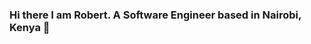 ### Hi there I am Robert. A Software Engineer based in Nairobi, Kenya 👋

<!--
**simatei/simatei** is a ✨ _special_ ✨ repository because its `README.md` (this file) appears on your GitHub profile.

Here are some ideas to get you started:

- 🔭 I’m currently working on ...
- 🌱 I’m currently learning ...
- 👯 I’m looking to collaborate on ...
- 🤔 I’m looking for help with ...
- 💬 Ask me about ...
- 📫 How to reach me: ...
- 😄 Pronouns: ...
- ⚡ Fun fact: ...
-->

<!-- #### Profile Visits 

![visitors](https://visitor-badge.glitch.me/badge?page_id=simatei.simatei)
-->
